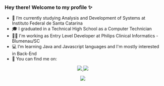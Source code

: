 ###                                                   Hey there! Welcome to my profile ✨

<!--
**sarahCamargo/sarahCamargo** is a ✨ _special_ ✨ repository because its `README.md` (this file) appears on your GitHub profile.-->

- 📕 I’m currently studying Analysis and Development of Systems at Instituto Federal de Santa Catarina
- 🎓 I graduated in a Technical High School as a Computer Technician
- 👩‍💻 I'm working as Entry Level Developer at Philips Clinical Informatics - Blumenau/SC
- 💻 I’m learning Java and Javascript languages and I'm mostly interested in Back-End 
- 📌 You can find me on:

<p align="center">
  <a href='https://www.linkedin.com/in/sarah-carolina-camargo/' target="_blank">
    <img src="https://img.shields.io/badge/LinkedIn-0077B5?style=for-the-badge&logo=linkedin&logoColor=white"/>
  </a>
  <a href='https://www.instagram.com/sarah.ccamargo/' target="_blank">
    <img src="https://img.shields.io/badge/Instagram-E4405F?style=for-the-badge&logo=instagram&logoColor=white"/>
  </a>
</p>

<p align="center">
  <a href="https://github.com/sarahCamargo/github-readme-stats">
    <img src="https://github-readme-stats.vercel.app/api/top-langs/?username=sarahCamargo&layout=compact" />
  </a>
</p>
